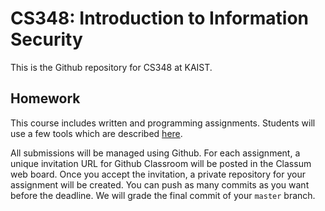 # CS348: Introduction to Information Security

This is the Github repository for CS348 at KAIST.


## Homework
This course includes written and programming assignments.
Students will use a few tools which are described [here](TOOL.md).

All submissions will be managed using Github.
For each assignment, a unique invitation URL for Github Classroom will be posted in the Classum web board.
Once you accept the invitation, a private repository for your assignment will be created.
You can push as many commits as you want before the deadline. We will grade the final commit of your `master` branch.

##
